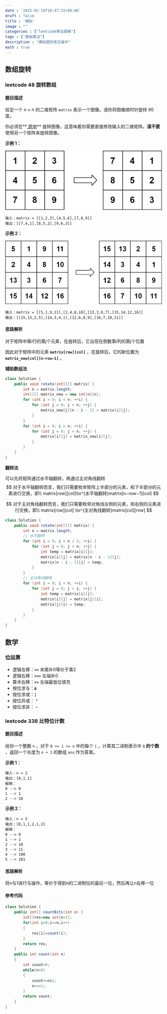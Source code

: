 ```yaml
---
date : '2025-02-19T18:47:15+08:00'
draft : false
title : '模拟'
image : ""
categories : ["leetcode算法题解"]
tags : ["基础算法"]
description : "模拟题的常见操作"
math : true
---
```


## 数组旋转

### leetcode 48 旋转数组

#### 题目描述

给定一个 *n* × *n* 的二维矩阵 `matrix` 表示一个图像。请你将图像顺时针旋转 90 度。

你必须在**[ 原地](https://baike.baidu.com/item/原地算法)** 旋转图像，这意味着你需要直接修改输入的二维矩阵。**请不要** 使用另一个矩阵来旋转图像。

 

**示例 1：**

![img](mat1.jpg)

```
输入：matrix = [[1,2,3],[4,5,6],[7,8,9]]
输出：[[7,4,1],[8,5,2],[9,6,3]]
```

**示例 2：**

![img](mat2.jpg)

```
输入：matrix = [[5,1,9,11],[2,4,8,10],[13,3,6,7],[15,14,12,16]]
输出：[[15,13,2,5],[14,3,4,1],[12,6,8,9],[16,7,10,11]]
```

#### 思路解析

对于矩阵中第*i*行的第*j*个元素，在旋转后，它出现在倒数第*i*列的第*j*个位置

因此对于矩阵中的元素 **`matrix[row][col]`** ，在旋转后，它的新位置为 **`matrix_new[col][n−row−1]`** 。

**辅助数组法**

```java
class Solution {
    public void rotate(int[][] matrix) {
        int n = matrix.length;
        int[][] matrix_new = new int[n][n];
        for (int i = 0; i < n; ++i) {
            for (int j = 0; j < n; ++j) {
                matrix_new[j][n - i - 1] = matrix[i][j];
            }
        }
        for (int i = 0; i < n; ++i) {
            for (int j = 0; j < n; ++j) {
                matrix[i][j] = matrix_new[i][j];
            }
        }
    }
}
```

**翻转法**

可以先将矩阵通过水平轴翻转，再通过主对角线翻转
$$
对于水平轴翻转而言，我们只需要枚举矩阵上半部分的元素，和下半部分的元素进行交换，即\\
matrix[row][col]\to^{水平轴翻转}matrix[n−row−1][col]
$$

$$
对于主对角线翻转而言，我们只需要枚举对角线左侧的元素，和右侧的元素进行交换，即\\
matrix[row][col] \to^{主对角线翻转}matrix[col][row]
$$

```java
class Solution {
    public void rotate(int[][] matrix) {
        int n = matrix.length;
        // 水平翻转
        for (int i = 0; i < n / 2; ++i) {
            for (int j = 0; j < n; ++j) {
                int temp = matrix[i][j];
                matrix[i][j] = matrix[n - i - 1][j];
                matrix[n - i - 1][j] = temp;
            }
        }
        // 主对角线翻转
        for (int i = 0; i < n; ++i) {
            for (int j = 0; j < i; ++j) {
                int temp = matrix[i][j];
                matrix[i][j] = matrix[j][i];
                matrix[j][i] = temp;
            }
        }
    }
}

```

## 数学

### 位运算

- 逻辑左移：**`<<`** 末尾补0等价于乘2
- 逻辑右移：**`>>>`** 左端补0
- 算术右移：**`>>`** 左端最低位填充
- 按位求与：**`&`**
- 按位求或：**`|`**
- 按位异或： **`^`** 
- 按位求非： **`~`**

### leetcode 338 比特位计数

#### 题目描述

给你一个整数 `n` ，对于 `0 <= i <= n` 中的每个 `i` ，计算其二进制表示中 **`1` 的个数** ，返回一个长度为 `n + 1` 的数组 `ans` 作为答案。



**示例 1：**

```
输入：n = 2
输出：[0,1,1]
解释：
0 --> 0
1 --> 1
2 --> 10
```

**示例 2：**

```
输入：n = 5
输出：[0,1,1,2,1,2]
解释：
0 --> 0
1 --> 1
2 --> 10
3 --> 11
4 --> 100
5 --> 101
```

#### 思路解析

将n与1进行与操作，等价于得到n的二进制位的最后一位，然后再让n右移一位

#### 参考代码

```java
class Solution {
    public int[] countBits(int n) {
        int[]res=new int[n+1];
        for(int i=0;i<=n;i++)
        {
            res[i]=count(i);
        }
        return res;
    }
    public int count(int n)
    {
        int count=0;
        while(n>0)
        {
            count+=n&1;
            n>>=1;
        }
        return count;
    }
}
```

